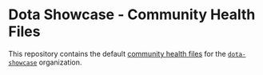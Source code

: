# Dota Showcase - Community Health Files

This repository contains the default [community health files](https://help.github.com/en/github/building-a-strong-community/creating-a-default-community-health-file) for the [`dota-showcase`](https://github.com/dota-showcase) organization.